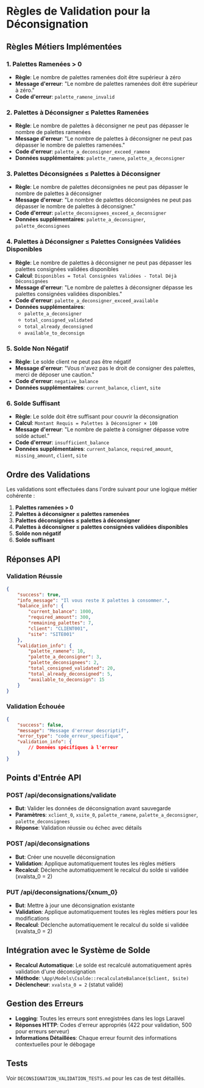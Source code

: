 # Règles de Validation pour la Déconsignation

## Règles Métiers Implémentées

### 1. **Palettes Ramenées > 0**

-   **Règle**: Le nombre de palettes ramenées doit être supérieur à zéro
-   **Message d'erreur**: "Le nombre de palettes ramenées doit être supérieur à zéro."
-   **Code d'erreur**: `palette_ramene_invalid`

### 2. **Palettes à Déconsigner ≤ Palettes Ramenées**

-   **Règle**: Le nombre de palettes à déconsigner ne peut pas dépasser le nombre de palettes ramenées
-   **Message d'erreur**: "Le nombre de palettes à déconsigner ne peut pas dépasser le nombre de palettes ramenées."
-   **Code d'erreur**: `palette_a_deconsigner_exceed_ramene`
-   **Données supplémentaires**: `palette_ramene`, `palette_a_deconsigner`

### 3. **Palettes Déconsignées ≤ Palettes à Déconsigner**

-   **Règle**: Le nombre de palettes déconsignées ne peut pas dépasser le nombre de palettes à déconsigner
-   **Message d'erreur**: "Le nombre de palettes déconsignées ne peut pas dépasser le nombre de palettes à déconsigner."
-   **Code d'erreur**: `palette_deconsignees_exceed_a_deconsigner`
-   **Données supplémentaires**: `palette_a_deconsigner`, `palette_deconsignees`

### 4. **Palettes à Déconsigner ≤ Palettes Consignées Validées Disponibles**

-   **Règle**: Le nombre de palettes à déconsigner ne peut pas dépasser les palettes consignées validées disponibles
-   **Calcul**: `Disponibles = Total Consignées Validées - Total Déjà Déconsignées`
-   **Message d'erreur**: "Le nombre de palettes à déconsigner dépasse les palettes consignées validées disponibles."
-   **Code d'erreur**: `palette_a_deconsigner_exceed_available`
-   **Données supplémentaires**:
    -   `palette_a_deconsigner`
    -   `total_consigned_validated`
    -   `total_already_deconsigned`
    -   `available_to_deconsign`

### 5. **Solde Non Négatif**

-   **Règle**: Le solde client ne peut pas être négatif
-   **Message d'erreur**: "Vous n'avez pas le droit de consigner des palettes, merci de déposer une caution."
-   **Code d'erreur**: `negative_balance`
-   **Données supplémentaires**: `current_balance`, `client`, `site`

### 6. **Solde Suffisant**

-   **Règle**: Le solde doit être suffisant pour couvrir la déconsignation
-   **Calcul**: `Montant Requis = Palettes à Déconsigner × 100`
-   **Message d'erreur**: "Le nombre de palette à consigner dépasse votre solde actuel."
-   **Code d'erreur**: `insufficient_balance`
-   **Données supplémentaires**: `current_balance`, `required_amount`, `missing_amount`, `client`, `site`

## Ordre des Validations

Les validations sont effectuées dans l'ordre suivant pour une logique métier cohérente :

1. **Palettes ramenées > 0**
2. **Palettes à déconsigner ≤ palettes ramenées**
3. **Palettes déconsignées ≤ palettes à déconsigner**
4. **Palettes à déconsigner ≤ palettes consignées validées disponibles**
5. **Solde non négatif**
6. **Solde suffisant**

## Réponses API

### Validation Réussie

```json
{
    "success": true,
    "info_message": "Il vous reste X palettes à consommer.",
    "balance_info": {
        "current_balance": 1000,
        "required_amount": 300,
        "remaining_palettes": 7,
        "client": "CLIENT001",
        "site": "SITE001"
    },
    "validation_info": {
        "palette_ramene": 10,
        "palette_a_deconsigner": 3,
        "palette_deconsignees": 2,
        "total_consigned_validated": 20,
        "total_already_deconsigned": 5,
        "available_to_deconsign": 15
    }
}
```

### Validation Échouée

```json
{
    "success": false,
    "message": "Message d'erreur descriptif",
    "error_type": "code_erreur_specifique",
    "validation_info": {
        // Données spécifiques à l'erreur
    }
}
```

## Points d'Entrée API

### POST /api/deconsignations/validate

-   **But**: Valider les données de déconsignation avant sauvegarde
-   **Paramètres**: `xclient_0`, `xsite_0`, `palette_ramene`, `palette_a_deconsigner`, `palette_deconsignees`
-   **Réponse**: Validation réussie ou échec avec détails

### POST /api/deconsignations

-   **But**: Créer une nouvelle déconsignation
-   **Validation**: Applique automatiquement toutes les règles métiers
-   **Recalcul**: Déclenche automatiquement le recalcul du solde si validée (xvalsta_0 = 2)

### PUT /api/deconsignations/{xnum_0}

-   **But**: Mettre à jour une déconsignation existante
-   **Validation**: Applique automatiquement toutes les règles métiers pour les modifications
-   **Recalcul**: Déclenche automatiquement le recalcul du solde si validée (xvalsta_0 = 2)

## Intégration avec le Système de Solde

-   **Recalcul Automatique**: Le solde est recalculé automatiquement après validation d'une déconsignation
-   **Méthode**: `\App\Models\Csolde::recalculateBalance($client, $site)`
-   **Déclencheur**: `xvalsta_0 = 2` (statut validé)

## Gestion des Erreurs

-   **Logging**: Toutes les erreurs sont enregistrées dans les logs Laravel
-   **Réponses HTTP**: Codes d'erreur appropriés (422 pour validation, 500 pour erreurs serveur)
-   **Informations Détaillées**: Chaque erreur fournit des informations contextuelles pour le débogage

## Tests

Voir `DECONSIGNATION_VALIDATION_TESTS.md` pour les cas de test détaillés.
